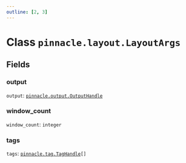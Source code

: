 ```yaml
---
outline: [2, 3]
---
```


# Class `pinnacle.layout.LayoutArgs`




## Fields

### output

`output`: <code><a href="/lua-reference/0.1.0-alpha.2/classes/pinnacle.output.OutputHandle">pinnacle.output.OutputHandle</a></code>



### window_count

`window_count`: <code>integer</code>



### tags

`tags`: <code><a href="/lua-reference/0.1.0-alpha.2/classes/pinnacle.tag.TagHandle">pinnacle.tag.TagHandle</a>[]</code>




